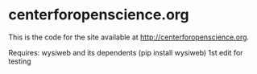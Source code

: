 centerforopenscience.org
========================

This is the code for the site available at http://centerforopenscience.org.

Requires: wysiweb and its dependents (pip install wysiweb)
1st edit for testing